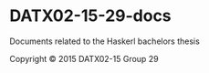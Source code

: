 # DATX02-15-29-docs
Documents related to the Haskerl bachelors thesis

Copyright © 2015 DATX02-15 Group 29
